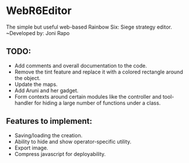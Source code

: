 # WebR6Editor
The simple but useful web-based Rainbow Six: Siege strategy editor.
~Developed by: Joni Rapo

## TODO:
- Add comments and overall documentation to the code.
- Remove the tint feature and replace it with a colored rectangle around the object.
- Update the maps.
- Add Aruni and her gadget.
- Form contexts around certain modules like the controller and tool-handler
  for hiding a large number of functions under a class.

## Features to implement:
- Saving/loading the creation.
- Ability to hide and show operator-specific utility.
- Export image.
- Compress javascript for deployability.
